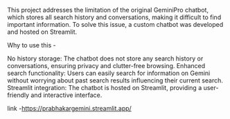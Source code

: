 This project addresses the limitation of the original GeminiPro chatbot, which stores all search history and conversations, making it difficult to find important information. To solve this issue, a custom chatbot was developed and hosted on Streamlit.

Why to use this -

No history storage: The chatbot does not store any search history or conversations, ensuring privacy and clutter-free browsing.
Enhanced search functionality: Users can easily search for information on Gemini without worrying about past search results influencing their current search.
Streamlit integration: The chatbot is hosted on Streamlit, providing a user-friendly and interactive interface.

link -https://prabhakargemini.streamlit.app/
